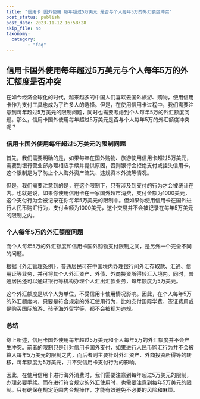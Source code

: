 ```yaml
---
title: "信用卡 国外使用 每年超过5万美元 是否与个人每年5万的外汇额度冲突"
post_status: publish
post_date: 2023-11-12 16:58:28
skip_file: no
taxonomy:
  category:
        - "faq"
---
```


## 信用卡国外使用每年超过5万美元与个人每年5万的外汇额度是否冲突

在如今经济全球化的时代，越来越多的中国人们喜欢去国外旅游、购物，使用信用卡作为支付工具也成为了许多人的选择。但是，在使用信用卡过程中，我们需要注意到每年超过5万美元的限制问题，同时也需要考虑到个人每年5万的外汇额度问题。那么，信用卡国外使用每年超过5万美元是否与个人每年5万的外汇额度冲突呢？

### 信用卡国外使用每年超过5万美元的限制问题

首先，我们需要明确的是，如果每年在国外购物、旅游使用信用卡超过5万美元，需要到银行营业部办理相应手续并提供原因，否则银行会拒绝支付或挂失信用卡。这个限制是为了防止个人海外资产流失、违规资本外流等情况。

但是，我们需要注意到的是，在这个限制下，只有涉及到支付的行为才会被统计在内。也就是说，如果你使用信用卡在一家国外超市消费，支付金额为1000美元，这个支付行为会被记录在你每年5万美元的限制中。但如果你使用信用卡在国外进行人民币购汇行为，支付金额为1000美元，这个交易并不会被记录在每年5万美元的限制之内。

### 个人每年5万的外汇额度问题

而个人每年5万的外汇额度和信用卡国外购物支付限制之间，是另外一个完全不同的问题。

根据《外汇管理条例》，普通居民可在中国境内办理银行间外汇存取款、汇通、信用证等业务，并可将其个人外汇资产、外债、外商投资所得转汇入境内。同时，普通居民还可以通过银行等机构办理个人汇出汇款业务，每年额度为5万美元。

这个外汇额度是以个人为单位，不受信用卡使用情况影响。因此，在个人每年5万的外汇额度内，只要是符合规定的外汇使用行为，比如支付国际学费、签证费用或是购买国际旅游、孩子海外留学等，都不会被视为违规。

### 总结

综上所述，信用卡国外使用每年超过5万美元和个人每年5万的外汇额度并不会产生冲突。前者的限制只是针对信用卡国外支付，如果进行人民币购汇行为并不会被算入每年5万美元的限制之内，而后者则主要针对外汇资产、外商投资所得等的转移，每年额度为5万美元，并不受信用卡支付行为的影响。

因此，在使用信用卡进行海外消费时，我们需要注意到每年超过5万美元的限制，办理必要手续。而在进行符合规定的外汇使用时，也需要注意到每年5万美元的限制。只有确保在规定范围内合规操作，才能有效避免不必要的风险和麻烦。
